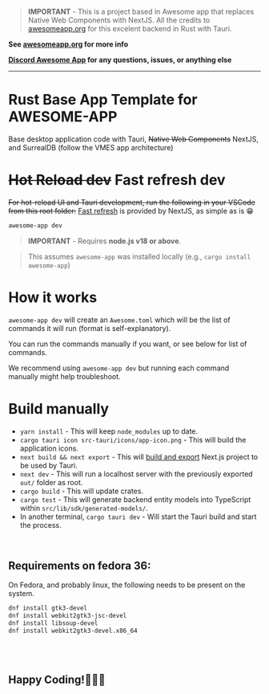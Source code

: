 > **IMPORTANT** - This is a project based in Awesome app that replaces Native Web Components with NextJS.
> All the credits to [awesomeapp.org](https://awesomeapp.org) for this excelent backend in Rust with Tauri.


**See [awesomeapp.org](https://awesomeapp.org) for more info**

**[Discord Awesome App](https://discord.gg/XuKWrNGKpC) for any questions, issues, or anything else**

---

# Rust Base App Template for AWESOME-APP

Base desktop application code with Tauri, <del>Native Web Components</del> NextJS, and SurrealDB (follow the VMES app
architecture)

# <del>Hot Reload dev</del> Fast refresh dev

<del>For hot-reload UI and Tauri development, run the following in your VSCode from this root folder:</del>
[Fast refresh](https://nextjs.org/docs/basic-features/fast-refresh) is provided by NextJS, as simple as is :grin:

```sh
awesome-app dev
```

> **IMPORTANT** - Requires **node.js v18 or above**.


> This assumes `awesome-app` was installed locally (e.g., `cargo install awesome-app`)

# How it works

`awesome-app dev` will create an `Awesome.toml` which will be the list of commands it will run (format is
self-explanatory).

You can run the commands manually if you want, or see below for list of commands.

We recommend using `awesome-app dev` but running each command manually might help troubleshoot.

# Build manually

- `yarn install` - This will keep `node_modules` up to date.
- `cargo tauri icon src-tauri/icons/app-icon.png` - This will build the application icons.
- `next build && next export` - This
  will [build and export](https://nextjs.org/docs/advanced-features/static-html-export#next-export) Next.js project to
  be used by Tauri.
- `next dev` - This will run a localhost server with the previously exported `out/` folder as root.
- `cargo build` - This will update crates.
- `cargo test` - This will generate backend entity models into TypeScript within `src/lib/sdk/generated-models/`.
- In another terminal, `cargo tauri dev` - Will start the Tauri build and start the process.

<br />

## Requirements on fedora 36:

On Fedora, and probably linux, the following needs to be present on the system.

```sh
dnf install gtk3-devel
dnf install webkit2gtk3-jsc-devel 
dnf install libsoup-devel
dnf install webkit2gtk3-devel.x86_64
```

<br /><br />

## Happy Coding!:tada::tada::tada: